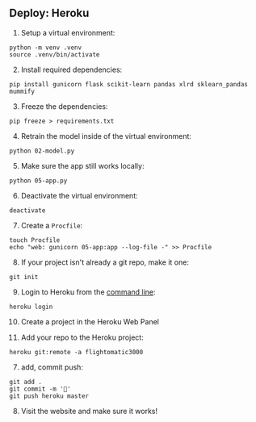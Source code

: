 ## Deploy: Heroku

1. Setup a virtual environment:

```
python -m venv .venv
source .venv/bin/activate
```

2. Install required dependencies:

```
pip install gunicorn flask scikit-learn pandas xlrd sklearn_pandas mummify 
```

3. Freeze the dependencies:

```
pip freeze > requirements.txt
```

4. Retrain the model inside of the virtual environment:

```
python 02-model.py
```

5. Make sure the app still works locally:

```
python 05-app.py
```

6. Deactivate the virtual environment:

```
deactivate
```

7. Create a `Procfile`:

```
touch Procfile
echo "web: gunicorn 05-app:app --log-file -" >> Procfile
```

8. If your project isn't already a git repo, make it one:

```
git init
```

9. Login to Heroku from the [command line](https://devcenter.heroku.com/articles/heroku-cli):

```
heroku login
```

10. Create a project in the Heroku Web Panel

11. Add your repo to the Heroku project:

```
heroku git:remote -a flightomatic3000
```

7. add, commit push:

```
git add .
git commit -m '🚀'
git push heroku master
```

8. Visit the website and make sure it works!
